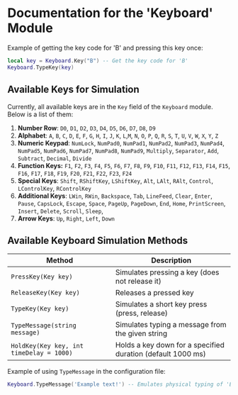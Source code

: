 # Documentation for the 'Keyboard' Module

Example of getting the key code for 'B' and pressing this key once:

```lua
local key = Keyboard.Key("B") -- Get the key code for 'B'
Keyboard.TypeKey(key)
```

## Available Keys for Simulation

Currently, all available keys are in the `Key` field of the `Keyboard` module. Below is a list of them:

1.  **Number Row**:
    `D0`, `D1`, `D2`, `D3`, `D4`, `D5`, `D6`, `D7`, `D8`, `D9`
2.  **Alphabet**:
    `A`, `B`, `C`, `D`, `E`, `F`, `G`, `H`, `I`, `J`, `K`, `L`,`M`,
    `N`, `O`, `P`, `Q`, `R`, `S`, `T`, `U`, `V`, `W`, `X`, `Y`, `Z`
3.  **Numeric Keypad**:
    `NumLock`, `NumPad0`, `NumPad1`, `NumPad2`, `NumPad3`, `NumPad4`,
    `NumPad5`, `NumPad6`, `NumPad7`, `NumPad8`, `NumPad9`, `Multiply`,
    `Separator`, `Add`, `Subtract`, `Decimal`, `Divide`
4.  **Function Keys:**
    `F1`, `F2`, `F3`, `F4`, `F5`, `F6`, `F7`, `F8`, `F9`,
    `F10`, `F11`, `F12`, `F13`, `F14`, `F15`, `F16`, `F17`,
    `F18`, `F19`, `F20`, `F21`, `F22`, `F23`, `F24`
5.  **Special Keys**:
    `Shift`, `RShiftKey`, `LShiftKey`, `Alt`, `LAlt`, `RAlt`, `Control`, `LControlKey`, `RControlKey`
6.  **Additional Keys**:
    `LWin`, `RWin`, `Backspace`, `Tab`, `LineFeed`, `Clear`, `Enter`, `Pause`, `CapsLock`, `Escape`, `Space`, `PageUp`, `PageDown`, `End`, `Home`, `PrintScreen`, `Insert`, `Delete`, `Scroll`, `Sleep`,
7.  **Arrow Keys**:
    `Up`, `Right`, `Left`, `Down`

## Available Keyboard Simulation Methods

| Method                                   | Description                                                                  |
|------------------------------------------|------------------------------------------------------------------------------|
| `PressKey(Key key)`                      | Simulates pressing a key (does not release it)                               |
| `ReleaseKey(Key key)`                    | Releases a pressed key                                                       |
| `TypeKey(Key key)`                       | Simulates a short key press (press, release)                                 |
| `TypeMessage(string message)`            | Simulates typing a message from the given string                             |
| `HoldKey(Key key, int timeDelay = 1000)` | Holds a key down for a specified duration (default 1000 ms)                  |

Example of using `TypeMessage` in the configuration file:

```lua
Keyboard.TypeMessage('Example text!') -- Emulates physical typing of 'Example text!'
```